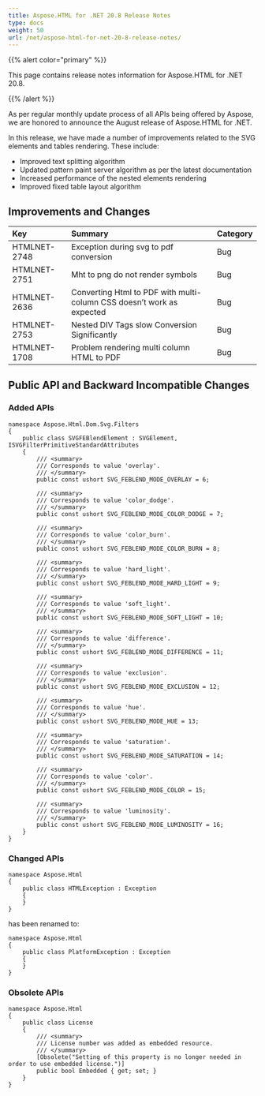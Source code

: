 ```yaml
---
title: Aspose.HTML for .NET 20.8 Release Notes
type: docs
weight: 50
url: /net/aspose-html-for-net-20-8-release-notes/
---
```


{{% alert color="primary" %}}

This page contains release notes information for Aspose.HTML for .NET 20.8.

{{% /alert %}}

As per regular monthly update process of all APIs being offered by Aspose, we are honored to announce the August release of Aspose.HTML for .NET.

In this release, we have made a number of improvements related to the SVG elements and tables rendering. These include:

 * Improved text splitting algorithm
 * Updated pattern paint server algorithm as per the latest documentation
 * Increased performance of the nested elements rendering
 * Improved fixed table layout algorithm

## **Improvements and Changes**

|**Key**|**Summary**|**Category**|
| :- | :- | :- |
|HTMLNET-2748| Exception during svg to pdf conversion|Bug|
|HTMLNET-2751| Mht to png do not render symbols|Bug|
|HTMLNET-2636| Converting Html to PDF with multi-column CSS doesn’t work as expected|Bug|
|HTMLNET-2753| Nested DIV Tags slow Conversion Significantly|Bug|
|HTMLNET-1708| Problem rendering multi column HTML to PDF|Bug|

## **Public API and Backward Incompatible Changes**
### **Added APIs**

```
namespace Aspose.Html.Dom.Svg.Filters
{
    public class SVGFEBlendElement : SVGElement, ISVGFilterPrimitiveStandardAttributes
    {
        /// <summary>
        /// Corresponds to value 'overlay'.
        /// </summary>
        public const ushort SVG_FEBLEND_MODE_OVERLAY = 6;

        /// <summary>
        /// Corresponds to value 'color_dodge'.
        /// </summary>
        public const ushort SVG_FEBLEND_MODE_COLOR_DODGE = 7;

        /// <summary>
        /// Corresponds to value 'color_burn'.
        /// </summary>
        public const ushort SVG_FEBLEND_MODE_COLOR_BURN = 8;

        /// <summary>
        /// Corresponds to value 'hard_light'.
        /// </summary>
        public const ushort SVG_FEBLEND_MODE_HARD_LIGHT = 9;

        /// <summary>
        /// Corresponds to value 'soft_light'.
        /// </summary>
        public const ushort SVG_FEBLEND_MODE_SOFT_LIGHT = 10;

        /// <summary>
        /// Corresponds to value 'difference'.
        /// </summary>
        public const ushort SVG_FEBLEND_MODE_DIFFERENCE = 11;

        /// <summary>
        /// Corresponds to value 'exclusion'.
        /// </summary>
        public const ushort SVG_FEBLEND_MODE_EXCLUSION = 12;

        /// <summary>
        /// Corresponds to value 'hue'.
        /// </summary>
        public const ushort SVG_FEBLEND_MODE_HUE = 13;

        /// <summary>
        /// Corresponds to value 'saturation'.
        /// </summary>
        public const ushort SVG_FEBLEND_MODE_SATURATION = 14;

        /// <summary>
        /// Corresponds to value 'color'.
        /// </summary>
        public const ushort SVG_FEBLEND_MODE_COLOR = 15;

        /// <summary>
        /// Corresponds to value 'luminosity'.
        /// </summary>
        public const ushort SVG_FEBLEND_MODE_LUMINOSITY = 16;
    }
}
```
### **Changed APIs**
```
namespace Aspose.Html
{
    public class HTMLException : Exception
    {
    }
}
```
has been renamed to:
```
namespace Aspose.Html
{
    public class PlatformException : Exception
    {
    }
}
```
### **Obsolete APIs**
```
namespace Aspose.Html
{
    public class License
    {
        /// <summary>
        /// License number was added as embedded resource.
        /// </summary>
        [Obsolete("Setting of this property is no longer needed in order to use embedded license.")]
        public bool Embedded { get; set; }
    }
}
```
